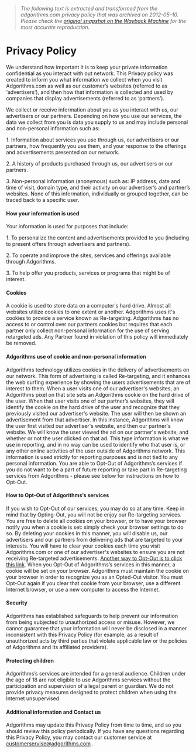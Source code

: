 > *The following text is extracted and transformed from the adgorithms.com privacy policy that was archived on 2012-05-10. Please check the [original snapshot on the Wayback Machine](https://web.archive.org/web/20120510170541id_/http%3A//www.adgorithms.com/index.php/component/content/article/99) for the most accurate reproduction.*

# Privacy Policy

We understand how important it is to keep your private information confidential as you interact with out network. This Privacy policy was created to inform you what information we collect when you visit Adgorithms.com as well as our customer’s websites (referred to as ‘advertisers’), and then how that information is collected and used by companies that display advertisements (referred to as ‘partners’).

We collect or receive information about you as you interact with us, our advertisers or our partners. Depending on how you use our services, the data we collect from you is data you supply to us and may include personal and non-personal information such as:

1\. Information about services you use through us, our advertisers or our partners, how frequently you use them, and your response to the offerings and advertisements presented on our network.

2\. A history of products purchased through us, our advertisers or our partners.

3\. Non-personal information (anonymous) such as: IP address, date and time of visit, domain type, and their activity on our advertiser’s and partner’s websites. None of this information, individually or grouped together, can be traced back to a specific user.

#### How your information is used

Your information is used for purposes that include:

1\. To personalize the content and advertisements provided to you (including to present offers through advertisers and partners).

2\. To operate and improve the sites, services and offerings available through Adgorithms.

3\. To help offer you products, services or programs that might be of interest.

#### Cookies

A cookie is used to store data on a computer's hard drive. Almost all websites utilize cookies to one extent or another. Adgorithms uses it's cookies to provide a service known as Re-targeting. Adgorithms has no access to or control over our partners cookies but requires that each partner only collect non-personal information for the use of serving retargeted ads. Any Partner found in violation of this policy will immediately be removed.

#### Adgorithms use of cookie and non-personal information

Adgorithms technology utilizes cookies in the delivery of advertisements on our network. This form of advertising is called Re-targeting, and it enhances the web surfing experience by showing the users advertisements that are of interest to them. When a user visits one of our advertiser's websites, an Adgorithms pixel on that site sets an Adgorithms cookie on the hard drive of the user. When that user visits one of our partner’s websites, they will identify the cookie on the hard drive of the user and recognize that they previously visited our advertiser's website. The user will then be shown an advertisement from that advertiser. In this instance, Adgorithms will know the user first visited our advertiser's website, and then our partner's website. We will know the user viewed the ad on our partner's website, and whether or not the user clicked on that ad. This type information is what we use in reporting, and in no way can be used to identify who that user is, or any other online activities of the user outside of Adgorithms network. This information is used strictly for reporting purposes and is not tied to any personal information. You are able to Opt-Out of Adgorithms’s services if you do not want to be a part of future reporting or take part in Re-targeting services from Adgorithms - please see below for instructions on how to Opt-Out.

#### How to Opt-Out of Adgorithms’s services

If you wish to Opt-Out of our services, you may do so at any time. Keep in mind that by Opting-Out, you will not be enjoy our Re-targeting services. You are free to delete all cookies on your browser, or to have your browser notify you when a cookie is set: simply check your browser settings to do so. By deleting your cookies in this manner, you will disable us, our advertisers and our partners from delivering ads that are targeted to your interests. You will have to clear your cookies each time you visit Adgorithms.com or one of our advertiser's websites to ensure you are not receiving Re-targeted advertisements. [Another way to Opt-Out is to click this link](http://ib.adnxs.com/optout). When you Opt-Out of Adgorithms’s services in this manner, a cookie will be set on your browser. Adgorithms must maintain the cookie on your browser in order to recognize you as an Opted-Out visitor. You must Opt-Out again if you clear that cookie from your browser, use a different Internet browser, or use a new computer to access the Internet.

#### Security

Adgorithms has established safeguards to help prevent our information from being subjected to unauthorized access or misuse. However, we cannot guarantee that your information will never be disclosed in a manner inconsistent with this Privacy Policy (for example, as a result of unauthorized acts by third parties that violate applicable law or the policies of Adgorithms and its affiliated providers).

#### Protecting children

Adgorithms’s services are intended for a general audience. Children under the age of 18 are not eligible to use Adgorithms services without the participation and supervision of a legal parent or guardian. We do not provide privacy measures designed to protect children when using the Internet unsupervised.

#### Additional information and Contact us

Adgorithms may update this Privacy Policy from time to time, and so you should review this policy periodically. If you have any questions regarding this Privacy Policy, you may contact our customer service at [customerservise@adgorithms.com](mailto:customerservise@adgorithms.com) .
